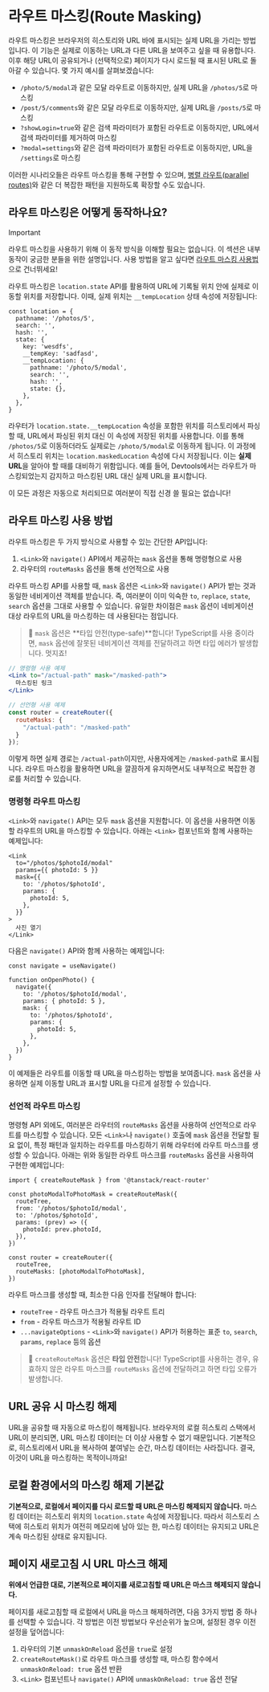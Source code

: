 # 라우트 마스킹(Route Masking)

라우트 마스킹은 브라우저의 히스토리와 URL 바에 표시되는 실제 URL을 가리는 방법입니다. 이 기능은 실제로 이동하는 URL과 다른 URL을 보여주고 싶을 때 유용합니다. 이후 해당 URL이 공유되거나 (선택적으로) 페이지가 다시 로드될 때 표시된 URL로 돌아갈 수 있습니다. 몇 가지 예시를 살펴보겠습니다:

- `/photo/5/modal`과 같은 모달 라우트로 이동하지만, 실제 URL을 `/photos/5`로 마스킹
- `/post/5/comments`와 같은 모달 라우트로 이동하지만, 실제 URL을 `/posts/5`로 마스킹
- `?showLogin=true`와 같은 검색 파라미터가 포함된 라우트로 이동하지만, URL에서 검색 파라미터를 제거하여 마스킹
- `?modal=settings`와 같은 검색 파라미터가 포함된 라우트로 이동하지만, URL을 `/settings`로 마스킹

이러한 시나리오들은 라우트 마스킹을 통해 구현할 수 있으며, [병렬 라우트(parallel routes)](./parallel-routes.md)와 같은 더 복잡한 패턴을 지원하도록 확장할 수도 있습니다.


## 라우트 마스킹은 어떻게 동작하나요?

> [!IMPORTANT]
> 라우트 마스킹을 사용하기 위해 이 동작 방식을 이해할 필요는 없습니다. 이 섹션은 내부 동작이 궁금한 분들을 위한 설명입니다. 사용 방법을 알고 싶다면 [라우트 마스킹 사용법](#how-do-i-use-route-masking)으로 건너뛰세요!

라우트 마스킹은 `location.state` API를 활용하여 URL에 기록될 위치 안에 실제로 이동할 위치를 저장합니다. 이때, 실제 위치는 `__tempLocation` 상태 속성에 저장됩니다:

```tsx
const location = {
  pathname: '/photos/5',
  search: '',
  hash: '',
  state: {
    key: 'wesdfs',
    __tempKey: 'sadfasd',
    __tempLocation: {
      pathname: '/photo/5/modal',
      search: '',
      hash: '',
      state: {},
    },
  },
}
```

라우터가 `location.state.__tempLocation` 속성을 포함한 위치를 히스토리에서 파싱할 때, URL에서 파싱된 위치 대신 이 속성에 저장된 위치를 사용합니다. 이를 통해 `/photos/5`로 이동하더라도 실제로는 `/photo/5/modal`로 이동하게 됩니다. 이 과정에서 히스토리 위치는 `location.maskedLocation` 속성에 다시 저장됩니다. 이는 **실제 URL**을 알아야 할 때를 대비하기 위함입니다. 예를 들어, Devtools에서는 라우트가 마스킹되었는지 감지하고 마스킹된 URL 대신 실제 URL을 표시합니다.

이 모든 과정은 자동으로 처리되므로 여러분이 직접 신경 쓸 필요는 없습니다!


## 라우트 마스킹 사용 방법

라우트 마스킹은 두 가지 방식으로 사용할 수 있는 간단한 API입니다:

1. `<Link>`와 `navigate()` API에서 제공하는 `mask` 옵션을 통해 명령형으로 사용
2. 라우터의 `routeMasks` 옵션을 통해 선언적으로 사용

라우트 마스킹 API를 사용할 때, `mask` 옵션은 `<Link>`와 `navigate()` API가 받는 것과 동일한 네비게이션 객체를 받습니다. 즉, 여러분이 이미 익숙한 `to`, `replace`, `state`, `search` 옵션을 그대로 사용할 수 있습니다. 유일한 차이점은 `mask` 옵션이 네비게이션 대상 라우트의 URL을 마스킹하는 데 사용된다는 점입니다.

> 🧠 `mask` 옵션은 **타입 안전(type-safe)**합니다! TypeScript를 사용 중이라면, `mask` 옵션에 잘못된 네비게이션 객체를 전달하려고 하면 타입 에러가 발생합니다. 멋지죠!

```jsx
// 명령형 사용 예제
<Link to="/actual-path" mask="/masked-path">
  마스킹된 링크
</Link>

// 선언형 사용 예제
const router = createRouter({
  routeMasks: {
    "/actual-path": "/masked-path"
  }
});
```

이렇게 하면 실제 경로는 `/actual-path`이지만, 사용자에게는 `/masked-path`로 표시됩니다. 라우트 마스킹을 활용하면 URL을 깔끔하게 유지하면서도 내부적으로 복잡한 경로를 처리할 수 있습니다.


### 명령형 라우트 마스킹

`<Link>`와 `navigate()` API는 모두 `mask` 옵션을 지원합니다. 이 옵션을 사용하면 이동할 라우트의 URL을 마스킹할 수 있습니다. 아래는 `<Link>` 컴포넌트와 함께 사용하는 예제입니다:

```tsx
<Link
  to="/photos/$photoId/modal"
  params={{ photoId: 5 }}
  mask={{
    to: '/photos/$photoId',
    params: {
      photoId: 5,
    },
  }}
>
  사진 열기
</Link>
```

다음은 `navigate()` API와 함께 사용하는 예제입니다:

```tsx
const navigate = useNavigate()

function onOpenPhoto() {
  navigate({
    to: '/photos/$photoId/modal',
    params: { photoId: 5 },
    mask: {
      to: '/photos/$photoId',
      params: {
        photoId: 5,
      },
    },
  })
}
```

이 예제들은 라우트를 이동할 때 URL을 마스킹하는 방법을 보여줍니다. `mask` 옵션을 사용하면 실제 이동할 URL과 표시할 URL을 다르게 설정할 수 있습니다.


### 선언적 라우트 마스킹

명령형 API 외에도, 여러분은 라우터의 `routeMasks` 옵션을 사용하여 선언적으로 라우트를 마스킹할 수 있습니다. 모든 `<Link>`나 `navigate()` 호출에 `mask` 옵션을 전달할 필요 없이, 특정 패턴과 일치하는 라우트를 마스킹하기 위해 라우터에 라우트 마스크를 생성할 수 있습니다. 아래는 위와 동일한 라우트 마스크를 `routeMasks` 옵션을 사용하여 구현한 예제입니다:

```tsx
import { createRouteMask } from '@tanstack/react-router'

const photoModalToPhotoMask = createRouteMask({
  routeTree,
  from: '/photos/$photoId/modal',
  to: '/photos/$photoId',
  params: (prev) => ({
    photoId: prev.photoId,
  }),
})

const router = createRouter({
  routeTree,
  routeMasks: [photoModalToPhotoMask],
})
```

라우트 마스크를 생성할 때, 최소한 다음 인자를 전달해야 합니다:

- `routeTree` - 라우트 마스크가 적용될 라우트 트리
- `from` - 라우트 마스크가 적용될 라우트 ID
- `...navigateOptions` - `<Link>`와 `navigate()` API가 허용하는 표준 `to`, `search`, `params`, `replace` 등의 옵션

> 🧠 `createRouteMask` 옵션은 **타입 안전**합니다! TypeScript를 사용하는 경우, 유효하지 않은 라우트 마스크를 `routeMasks` 옵션에 전달하려고 하면 타입 오류가 발생합니다.


## URL 공유 시 마스킹 해제

URL을 공유할 때 자동으로 마스킹이 해제됩니다. 브라우저의 로컬 히스토리 스택에서 URL이 분리되면, URL 마스킹 데이터는 더 이상 사용할 수 없기 때문입니다. 기본적으로, 히스토리에서 URL을 복사하여 붙여넣는 순간, 마스킹 데이터는 사라집니다. 결국, 이것이 URL을 마스킹하는 목적이니까요!


## 로컬 환경에서의 마스킹 해제 기본값

**기본적으로, 로컬에서 페이지를 다시 로드할 때 URL은 마스킹 해제되지 않습니다.** 마스킹 데이터는 히스토리 위치의 `location.state` 속성에 저장됩니다. 따라서 히스토리 스택에 히스토리 위치가 여전히 메모리에 남아 있는 한, 마스킹 데이터는 유지되고 URL은 계속 마스킹된 상태로 유지됩니다.


## 페이지 새로고침 시 URL 마스크 해제

**위에서 언급한 대로, 기본적으로 페이지를 새로고침할 때 URL은 마스크 해제되지 않습니다.**

페이지를 새로고침할 때 로컬에서 URL을 마스크 해제하려면, 다음 3가지 방법 중 하나를 선택할 수 있습니다. 각 방법은 이전 방법보다 우선순위가 높으며, 설정된 경우 이전 설정을 덮어씁니다:

1. 라우터의 기본 `unmaskOnReload` 옵션을 `true`로 설정
2. `createRouteMask()`로 라우트 마스크를 생성할 때, 마스킹 함수에서 `unmaskOnReload: true` 옵션 반환
3. `<Link>` 컴포넌트나 `navigate()` API에 `unmaskOnReload: true` 옵션 전달


